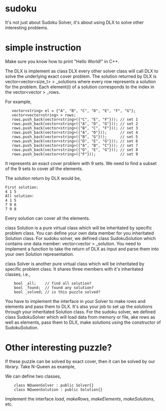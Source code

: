 sudoku
======

It's not just about Sudoku Solver, it's about using DLX to solve other interesting problems. 


simple instruction
==================

Make sure you know how to print "Hello World!" in C++.

The DLX is implement as class DLX every other solver class will call DLX to solve the underlying exact cover problem. The solution returned by DLX is vector<vector<size_t> > _solutions where every row represents a solution for the problem. Each element(i) of a solution corresponds to the index in the vector<vector<string> > _rows. 

For example,
```
   vector<string> el = {"A", "B", "C", "D", "E", "F", "G"};
   vector<vector<string> > rows;
   rows.push_back(vector<string>({"C", "E", "F"})); // set 1
   rows.push_back(vector<string>({"A", "D", "G"})); // set 2
   rows.push_back(vector<string>({"B", "C", "F"})); // set 3
   rows.push_back(vector<string>({"A", "D"}));      // set 4
   rows.push_back(vector<string>({"B", "G"}));      // set 5
   rows.push_back(vector<string>({"D", "E", "G"})); // set 6
   rows.push_back(vector<string>({"A", "B", "C"})); // set 7
   rows.push_back(vector<string>({"D", "E", "G"})); // set 8
   rows.push_back(vector<string>({"F"}));           // set 9
```
It represents an exact cover problem with 9 sets. We need to find a subset of the 9 sets to cover all the elements.

The solution return by DLX would be,
```
First solution: 
4 1 5 
All solution: 
4 1 5 
7 9 6 
7 9 8 
```
Every solution can cover all the elements.



class Solution is a pure virtual class which will be inheritated by specific problem class. You can define your own data member for you inheritated Solution class. For sudoku solver, we defined class SudokuSolution which contains one data member: vector<vector<int> > _solution. You need to implement a function to take the return of DLX as input and parse them into your own Solution representation. 

class Solver is another pure virtual class which will be inheritated by specific problem class. It shares three members with it's inheritated classes, i.e.,
```
    bool _all;    // find all solution?
    bool _found;  // found any solution?
    bool _solved; // is this puzzle solved?
```
You have to implement the interface in your Solver to make rows and elements and pass them to DLX. It's also your job to set up the solutions through your inheritated Solution class. For the sudoku solver, we defined class SudokuSolver which will load data from memory or file, ake rows as well as elements, pass them to DLX, make solutions using the constructor of SudokuSolution. 


Other interesting puzzle?
=========================
If these puzzle can be solved by exact cover, then it can be solved by our library. Take N-Queen as example,

We can define two classes, 
```
    class NQueenSolver : public Solver{}
    class NQueenSolution : public Solution{}
``` 
Implement the interface *load*, *makeRows*, *makeElements*, *makeSolutions*, etc.




